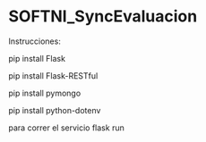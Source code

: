 # SOFTNI_SyncEvaluacion

Instrucciones:

pip install Flask

pip install Flask-RESTful

pip install pymongo

pip install python-dotenv


para correr el servicio flask run
